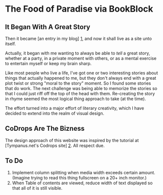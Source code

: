 # The Food of Paradise via BookBlock

## It Began With A Great Story

Then it became [an entry in my blog] [1], and now it shall live as a site unto itself.

Actually, it began with me wanting to always be able to *tell* a great story, whether at a party, in a private moment with others, or as a mental exercise to entertain myself or keep my brain sharp.

Like most people who live a life, I've got one or two interesting stories about things that actually happened to me, but they don't always end with a great plot twist or strong "moral to the story" moment. So I found some stories that do work. The next challenge was being able to memorize the stories so that I could just riff off the top of the head with them. Re-creating the story in rhyme seemed the most logical thing approach to take (at the time).

The effort turned into a major effort of literary creativity, which I have decided to extend into the realm of visual design.

## CoDrops Are The Bizness
The design approach of this website was inspired by the tutorial at [Tympanus.net's Codrops site] [2]. All respect due.

[1]: http://qaidjacobs.com/the-food-of-paradise/
[2]: http://tympanus.net/codrops/2012/12/11/fullscreen-pageflip-layout/

## To Do
1. Implement column splitting when media width exceeds certain amount. (Imagine trying to read this thing fullscreen on a 20+ inch monitor.) 
2. When Table of contents are viewed, reduce width of text displayed so that all of it is still visible.
